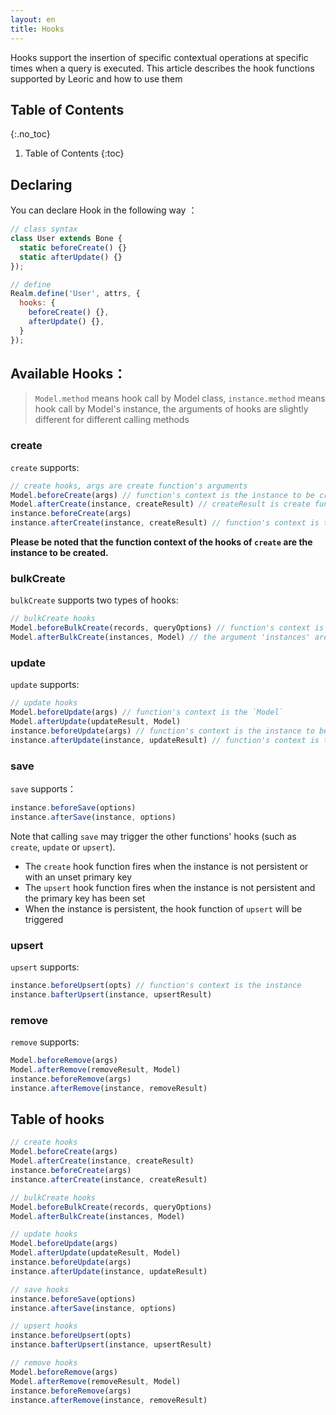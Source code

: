 ```yaml
---
layout: en
title: Hooks
---
```


Hooks support the insertion of specific contextual operations at specific times when a query is executed. This article describes the hook functions supported by Leoric and how to use them

## Table of Contents
{:.no_toc}

1. Table of Contents
{:toc}

## Declaring

You can declare Hook in the following way ：

```javascript
// class syntax
class User extends Bone {
  static beforeCreate() {}
  static afterUpdate() {}
});

// define
Realm.define('User', attrs, {
  hooks: {
    beforeCreate() {},
    afterUpdate() {},
  }
});
```

## Available Hooks：

> `Model.method` means hook call by Model class,  `instance.method` means hook call by Model's instance, the arguments of hooks are slightly different for different calling methods

### create

`create` supports:

```javascript
// create hooks, args are create function's arguments
Model.beforeCreate(args) // function's context is the instance to be created
Model.afterCreate(instance, createResult) // createResult is create function's returns
instance.beforeCreate(args)
instance.afterCreate(instance, createResult) // function's context is the instance to be created
```

**Please be noted that the function context of the hooks of `create` are the instance to be created.**

### bulkCreate

`bulkCreate` supports two types of hooks:

```javascript
// bulkCreate hooks
Model.beforeBulkCreate(records, queryOptions) // function's context is the Model
Model.afterBulkCreate(instances, Model) // the argument 'instances' are instances to be created
```

### update

`update` supports:

```javascript
// update hooks
Model.beforeUpdate(args) // function's context is the `Model`
Model.afterUpdate(updateResult, Model)
instance.beforeUpdate(args) // function's context is the instance to be created
instance.afterUpdate(instance, updateResult) // function's context is the instance to be created, 'updateResult' is update function's returns.
```

### save

`save` supports：
```javascript
instance.beforeSave(options)
instance.afterSave(instance, options)
```

Note that calling `save` may trigger the other functions' hooks (such as `create`, `update` or `upsert`).

- The `create` hook function fires when the instance is not persistent or with an unset primary key
- The `upsert` hook function fires when the instance is not persistent and the primary key has been set
- When the instance is persistent, the hook function of `upsert` will be triggered

### upsert

`upsert` supports:

```javascript
instance.beforeUpsert(opts) // function's context is the instance
instance.bafterUpsert(instance, upsertResult)
```

### remove

`remove` supports:

```javascript
Model.beforeRemove(args)
Model.afterRemove(removeResult, Model)
instance.beforeRemove(args)
instance.afterRemove(instance, removeResult)
```

## Table of hooks

```javascript
// create hooks
Model.beforeCreate(args)
Model.afterCreate(instance, createResult)
instance.beforeCreate(args)
instance.afterCreate(instance, createResult)

// bulkCreate hooks
Model.beforeBulkCreate(records, queryOptions)
Model.afterBulkCreate(instances, Model)

// update hooks
Model.beforeUpdate(args)
Model.afterUpdate(updateResult, Model)
instance.beforeUpdate(args)
instance.afterUpdate(instance, updateResult)

// save hooks
instance.beforeSave(options)
instance.afterSave(instance, options)

// upsert hooks
instance.beforeUpsert(opts)
instance.bafterUpsert(instance, upsertResult)

// remove hooks
Model.beforeRemove(args)
Model.afterRemove(removeResult, Model)
instance.beforeRemove(args)
instance.afterRemove(instance, removeResult)
```
